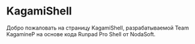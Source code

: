 # KagamiShell
Добро пожаловать на страницу KagamiShell, разрабатываемой Team KagamineP на основе кода Runpad Pro Shell от NodaSoft.
